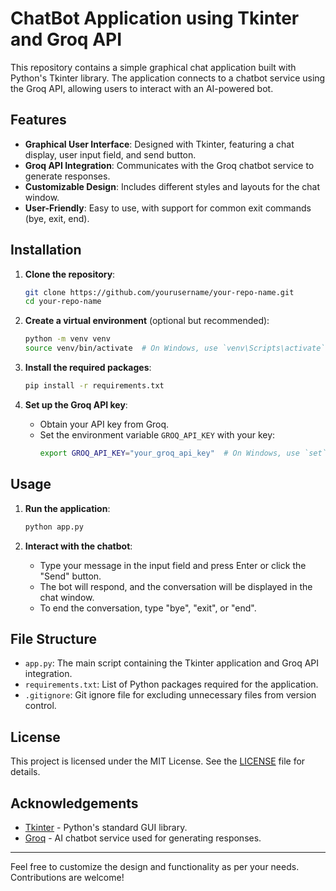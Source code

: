 # ChatBot Application using Tkinter and Groq API

This repository contains a simple graphical chat application built with Python's Tkinter library. The application connects to a chatbot service using the Groq API, allowing users to interact with an AI-powered bot.

## Features

- **Graphical User Interface**: Designed with Tkinter, featuring a chat display, user input field, and send button.
- **Groq API Integration**: Communicates with the Groq chatbot service to generate responses.
- **Customizable Design**: Includes different styles and layouts for the chat window.
- **User-Friendly**: Easy to use, with support for common exit commands (bye, exit, end).

## Installation

1. **Clone the repository**:
    ```bash
    git clone https://github.com/yourusername/your-repo-name.git
    cd your-repo-name
    ```

2. **Create a virtual environment** (optional but recommended):
    ```bash
    python -m venv venv
    source venv/bin/activate  # On Windows, use `venv\Scripts\activate`
    ```

3. **Install the required packages**:
    ```bash
    pip install -r requirements.txt
    ```

4. **Set up the Groq API key**:
    - Obtain your API key from Groq.
    - Set the environment variable `GROQ_API_KEY` with your key:
        ```bash
        export GROQ_API_KEY="your_groq_api_key"  # On Windows, use `set` instead of `export`
        ```

## Usage

1. **Run the application**:
    ```bash
    python app.py
    ```

2. **Interact with the chatbot**:
    - Type your message in the input field and press Enter or click the "Send" button.
    - The bot will respond, and the conversation will be displayed in the chat window.
    - To end the conversation, type "bye", "exit", or "end".

## File Structure

- `app.py`: The main script containing the Tkinter application and Groq API integration.
- `requirements.txt`: List of Python packages required for the application.
- `.gitignore`: Git ignore file for excluding unnecessary files from version control.

## License

This project is licensed under the MIT License. See the [LICENSE](LICENSE) file for details.

## Acknowledgements

- [Tkinter](https://docs.python.org/3/library/tkinter.html) - Python's standard GUI library.
- [Groq](https://groq.com/) - AI chatbot service used for generating responses.

---

Feel free to customize the design and functionality as per your needs. Contributions are welcome!

